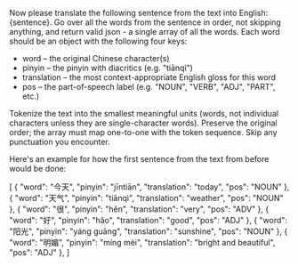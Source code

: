 Now please translate the following sentence from the text into English: {sentence}. Go over all the words from the sentence in order, not skipping anything, and return valid json - a single array of all the words. Each word should be an object with the following four keys:
- word – the original Chinese character(s)
- pinyin – the pinyin with diacritics (e.g. "tiānqì")
- translation – the most context-appropriate English gloss for this word
- pos – the part-of-speech label (e.g. "NOUN", "VERB", "ADJ", "PART", etc.)

Tokenize the text into the smallest meaningful units (words, not individual characters unless they are single-character words).
Preserve the original order; the array must map one-to-one with the token sequence. Skip any punctuation you encounter.

Here's an example for how the first sentence from the text from before would be done:

[
    {
        "word": "今天",
        "pinyin": "jīntiān",
        "translation": "today",
        "pos": "NOUN"
    },
    {
        "word": "天气",
        "pinyin": "tiānqì",
        "translation": "weather",
        "pos": "NOUN"
    },
    {
        "word": "很",
        "pinyin": "hěn",
        "translation": "very",
        "pos": "ADV"
    },
    {
        "word": "好",
        "pinyin": "hǎo",
        "translation": "good",
        "pos": "ADJ"
    },
    {
        "word": "阳光",
        "pinyin": "yáng guāng",
        "translation": "sunshine",
        "pos": "NOUN"
    },
    {
        "word": "明媚",
        "pinyin": "míng mèi",
        "translation": "bright and beautiful",
        "pos": "ADJ"
    },
]
